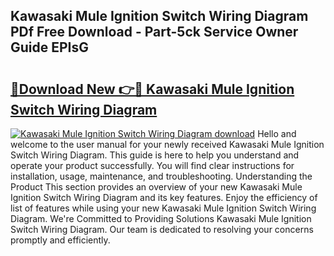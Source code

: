 ## Kawasaki Mule Ignition Switch Wiring Diagram PDf Free Download - Part-5ck Service Owner Guide EPIsG

# <h2><a href="http://dfsnz0.blite.top/?on=Kawasaki+Mule+Ignition+Switch+Wiring+Diagram">🔗Download New 👉🔴 Kawasaki Mule Ignition Switch Wiring Diagram</a></h2>

[![Kawasaki Mule Ignition Switch Wiring Diagram download](https://i.imgur.com/lujVjoI.png)](http://dfsnz0.blite.top/?on=Kawasaki+Mule+Ignition+Switch+Wiring+Diagram)
Hello and welcome to the user manual for your newly received Kawasaki Mule Ignition Switch Wiring Diagram. This guide is here to help you understand and operate your product successfully. You will find clear instructions for installation, usage, maintenance, and troubleshooting. Understanding the Product This section provides an overview of your new Kawasaki Mule Ignition Switch Wiring Diagram and its key features. Enjoy the efficiency of list of features while using your new Kawasaki Mule Ignition Switch Wiring Diagram. We're Committed to Providing Solutions Kawasaki Mule Ignition Switch Wiring Diagram. Our team is dedicated to resolving your concerns promptly and efficiently.

